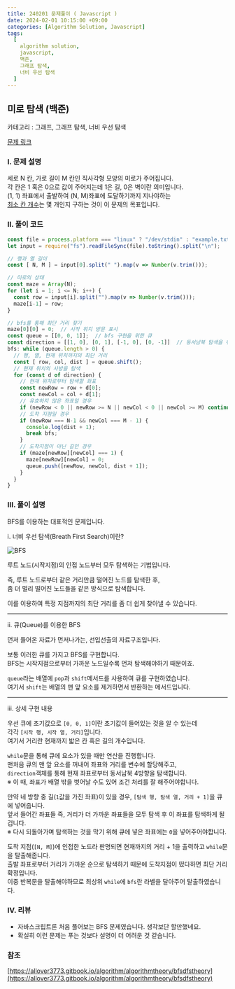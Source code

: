 ```yaml
---
title: 240201 문제풀이 ( Javascript )
date: 2024-02-01 10:15:00 +09:00
categories: [Algorithm Solution, Javascript]
tags:
  [
    algorithm solution,
    javascript,
    백준,
    그래프 탐색,
    너비 우선 탐색
  ]
---
```


## 미로 탐색 (백준)

카테고리 : 그래프, 그래프 탐색, 너비 우선 탐색

[문제 링크](https://www.acmicpc.net/problem/2178)

### <b>Ⅰ. 문제 설명</b>

세로 N 칸, 가로 길이 M 칸인 직사각형 모양의 미로가 주어집니다.  
각 칸은 1 혹은 0으로 값이 주어지는데 1은 길, 0은 벽이란 의미입니다.  
(1, 1) 좌표에서 출발하여 (N, M)좌표에 도달하기까지 지나야하는  
<u>최소 칸 개수</u>는 몇 개인지 구하는 것이 이 문제의 목표입니다.

### <b>Ⅱ. 풀이 코드</b>

```js
const file = process.platform === "linux" ? "/dev/stdin" : "example.txt";
let input = require("fs").readFileSync(file).toString().split("\n");

// 행과 열 길이
const [ N, M ] = input[0].split(" ").map(v => Number(v.trim()));

// 미로의 상태
const maze = Array(N);
for (let i = 1; i <= N; i++) {
  const row = input[i].split("").map(v => Number(v.trim()));
  maze[i-1] = row;
}

// bfs를 통해 최단 거리 찾기
maze[0][0] = 0;  // 시작 위치 방문 표시
const queue = [[0, 0, 1]];  // bfs 구현을 위한 큐
const direction = [[1, 0], [0, 1], [-1, 0], [0, -1]]  // 동서남북 탐색을 위한 객체
bfs: while (queue.length > 0) {
  // 행, 열, 현재 위치까지의 최단 거리
  const [ row, col, dist ] = queue.shift();
  // 현재 위치의 사방을 탐색
  for (const d of direction) {
    // 현재 위치로부터 탐색할 좌표
    const newRow = row + d[0];
    const newCol = col + d[1];
    // 유효하지 않은 좌표일 경우
    if (newRow < 0 || newRow >= N || newCol < 0 || newCol >= M) continue;
    // 도착 지점일 경우
    if (newRow === N-1 && newCol === M - 1) {
      console.log(dist + 1);
      break bfs; 
    }
    // 도착지점이 아닌 길인 경우
    if (maze[newRow][newCol] === 1) {
      maze[newRow][newCol] = 0;
      queue.push([newRow, newCol, dist + 1]);
    }
  }
}
```

### <b>Ⅲ. 풀이 설명</b>

BFS를 이용하는 대표적인 문제입니다.  

ⅰ. 너비 우선 탐색(Breath First Search)이란?  

![BFS](https://user-images.githubusercontent.com/55550753/134816883-1a382d84-da7d-4b29-836b-6b9b3d4ccfc5.PNG)

루트 노드(시작지점)의 인접 노드부터 모두 탐색하는 기법입니다.

즉, 루트 노드로부터 같은 거리만큼 떨어진 노드를 탐색한 후,  
좀 더 멀리 떨어진 노드들을 같은 방식으로 탐색합니다.  

이를 이용하여 특정 지점까지의 최단 거리를 좀 더 쉽게 찾아낼 수 있습니다.

<hr>

ⅱ. 큐(Queue)를 이용한 BFS

먼저 들어온 자료가 먼저나가는, 선입선출의 자료구조입니다.  

보통 이러한 큐를 가지고 BFS를 구현합니다.  
BFS는 시작지점으로부터 가까운 노드일수록 먼저 탐색해야하기 때문이죠.

`queue`라는 배열에 `pop`과 `shift`메서드를 사용하여 큐를 구현하였습니다.  
여기서 `shift`는 배열의 맨 앞 요소를 제거하면서 반환하는 메서드입니다.  

<hr>

ⅲ. 상세 구현 내용

우선 큐에 초기값으로 `[0, 0, 1]`이란 초기값이 들어있는 것을 알 수 있는데  
각각 `[시작 행, 시작 열, 거리]`입니다.  
여기서 거리란 현재까지 밟은 칸 혹은 길의 개수입니다.  

`while`문을 통해 큐에 요소가 있을 때만 연산을 진행합니다.  
맨처음 큐의 맨 앞 요소를 꺼내어 좌표와 거리를 변수에 할당해주고,  
`direction`객체를 통해 현재 좌표로부터 동서남북 4방향을 탐색합니다.  
※ 이 때, 좌표가 배열 밖을 벗어날 수도 있어 조건 처리를 잘 해주어야합니다. 

만약 네 방향 중 길(`1`값을 가진 좌표)이 있을 경우, `[탐색 행, 탐색 열, 거리 + 1]`을 큐에 넣어줍니다.  
앞서 들어간 좌표들 즉, 거리가 더 가까운 좌표들을 모두 탐색 후 이 좌표를 탐색하게 될 겁니다.  
※ 다시 되돌아가며 탐색하는 것을 막기 위해 큐에 넣은 좌표에는 `0`을 넣어주어야합니다.  

도착 지점(`[N, M]`)에 인접한 노드라 판명되면  현재까지의 거리 + 1을 출력하고 `while`문을 탈출해줍니다.  
출발 좌표로부터 거리가 가까운 순으로 탐색하기 때문에 도착지점이 떴다하면 최단 거리 확정입니다.  
이중 반복문을 탈출해야하므로 최상위 `while`에 `bfs`란 라벨을 달아주어 탈출하였습니다.

### <b>Ⅳ. 리뷰</b>

- 자바스크립트론 처음 풀어보는 BFS 문제였습니다. 생각보단 할만했네요.
- 확실히 이런 문제는 푸는 것보다 설명이 더 어려운 것 같습니다.

### <b>참조</b>
[https://allover3773.gitbook.io/algorithm/algorithmtheory/bfsdfstheory](https://allover3773.gitbook.io/algorithm/algorithmtheory/bfsdfstheory)

